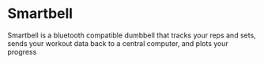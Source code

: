 # Smartbell
Smartbell is a bluetooth compatible dumbbell that tracks your reps and sets, sends your workout data back to a central computer, and plots your progress
